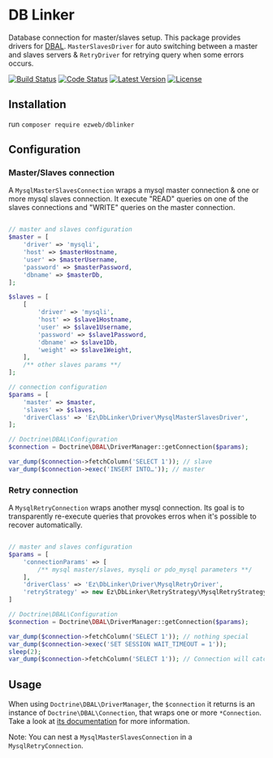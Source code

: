 # DB Linker

Database connection for master/slaves setup. This package provides drivers for [DBAL](https://github.com/doctrine/dbal). `MasterSlavesDriver` for auto switching between a master and slaves servers & `RetryDriver` for retrying query when some errors occurs.

[![Build Status](https://img.shields.io/travis/ezweb/dblinker.svg)](https://travis-ci.org/ezweb/dblinker)
[![Code Status](https://img.shields.io/scrutinizer/g/ezweb/dblinker.svg)](https://scrutinizer-ci.com/g/ezweb/dblinker/build-status/master)
[![Latest Version](https://img.shields.io/packagist/v/ezweb/dblinker.svg)](https://packagist.org/packages/ezweb/dblinker)
[![License](https://img.shields.io/packagist/l/ezweb/dblinker.svg)](https://packagist.org/packages/ezweb/dblinker)

## Installation

run `composer require ezweb/dblinker`

## Configuration

### Master/Slaves connection

A `MysqlMasterSlavesConnection` wraps a mysql master connection & one or more mysql slaves connection. It execute "READ" queries on one of the slaves connections and "WRITE" queries on the master connection.

```php

// master and slaves configuration
$master = [
    'driver' => 'mysqli',
    'host' => $masterHostname,
    'user' => $masterUsername,
    'password' => $masterPassword,
    'dbname' => $masterDb,
];

$slaves = [
    [
        'driver' => 'mysqli',
        'host' => $slave1Hostname,
        'user' => $slave1Username,
        'password' => $slave1Password,
        'dbname' => $slave1Db,
        'weight' => $slave1Weight,
    ],
    /** other slaves params **/
];

// connection configuration
$params = [
    'master' => $master,
    'slaves' => $slaves,
    'driverClass' => 'Ez\DbLinker\Driver\MysqlMasterSlavesDriver',
];

// Doctrine\DBAL\Configuration
$connection = Doctrine\DBAL\DriverManager::getConnection($params);

var_dump($connection->fetchColumn('SELECT 1')); // slave
var_dump($connection->exec('INSERT INTO…')); // master
```

### Retry connection

A `MysqlRetryConnection` wraps another mysql connection. Its goal is to transparently re-execute queries that provokes erros when it's possible to recover automatically.

```php

// master and slaves configuration
$params = [
    'connectionParams' => [
        /** mysql master/slaves, mysqli or pdo_mysql parameters **/
    ],
    'driverClass' => 'Ez\DbLinker\Driver\MysqlRetryDriver',
    'retryStrategy' => new Ez\DbLinker\RetryStrategy\MysqlRetryStrategy,
]

// Doctrine\DBAL\Configuration
$connection = Doctrine\DBAL\DriverManager::getConnection($params);

var_dump($connection->fetchColumn('SELECT 1')); // nothing special
var_dump($connection->exec('SET SESSION WAIT_TIMEOUT = 1'));
sleep(2);
var_dump($connection->fetchColumn('SELECT 1')); // Connection will catch "MySQL has gone away", re-execute the query and return the results as if nothing happened
```

## Usage

When using `Doctrine\DBAL\DriverManager`, the `$connection` it returns is an instance of `Doctrine\DBAL\Connection`, that wraps one or more `*Connection`.
Take a look at [its documentation](http://docs.doctrine-project.org/projects/doctrine-dbal/en/latest/reference/data-retrieval-and-manipulation.html) for more information.

Note: You can nest a `MysqlMasterSlavesConnection` in a `MysqlRetryConnection`.
